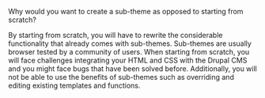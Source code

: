 Why would you want to create a sub-theme as opposed to starting from scratch?


By starting from scratch, you will have to rewrite the considerable functionality that already comes with sub-themes. Sub-themes are usually browser tested by a community of users. When starting from scratch, you will face challenges integrating your HTML and CSS with the Drupal CMS and you might face bugs that have been solved before. Additionally, you will not be able to use the benefits of sub-themes such as overriding and editing existing templates and functions.